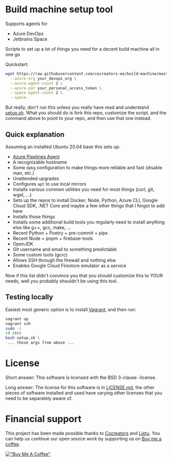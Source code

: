 # Build machine setup tool

Supports agents for

- Azure DevOps
- Jetbrains Space

Scripts to set up a lot of things you need for a decent build machine all in one go

Quickstart:

```bash
wget https://raw.githubusercontent.com/cocreators-ee/build-machine/master/setup.sh -O - | sudo bash -s -- \
  --azure-org your_devops_org \
  --azure-agent-count 2 \
  --azure-pat your_personal_access_token \
  --space-agent-count 2 \
  --space-
```

But really, don't run this unless you really have read and understand [setup.sh](./setup.sh). What you should do is fork
this repo, customize the script, and the command above to point to your repo, and then use that one instead.


## Quick explanation

Assuming an installed Ubuntu 20.04 base this sets up:

 - [Azure Pipelines Agent](https://github.com/microsoft/azure-pipelines-agent)
 - A recognizable hostname
 - Some `dpkg` configuration to make things more reliable and fast (disable man, etc.)
 - Unattended upgrades
 - Configures `apt` to use local mirrors
 - Installs various common utilities you need for most things (curl, git, wget, ...)
 - Sets up the repos to install Docker, Node, Python, Azure CLI, Google Cloud SDK, .NET Core and maybe a few other things that I forgot to add here
 - Installs those things
 - Installs some additional build tools you regularly need to install anything else like g++, gcc, make, ...
 - Recent Python + Poetry + pre-commit + pipx
 - Recent Node + pnpm + firebase-tools
 - OpenJDK
 - Git username and email to something predictable
 - Some custom tools (gcrc)
 - Allows SSH through the firewall and nothing else
 - Enables Google Cloud Firestore emulator as a service

Now if this list didn't convince you that you should customize this to YOUR needs, well you probably shouldn't be using this tool.


## Testing locally

Easiest most generic option is to install [Vagrant](https://www.vagrantup.com), and then run:

```bash
vagrant up
vagrant ssh
sudo -i
cd /src
bash setup.sh \
 ... those args from above ...
```


# License

Short answer: This software is licensed with the BSD 3-clause -license.

Long answer: The license for this software is in [LICENSE.md](./LICENSE.md), the other pieces of software installed and used have varying other licenses that you need to be separately aware of.


# Financial support

This project has been made possible thanks to [Cocreators](https://cocreators.ee) and [Lietu](https://lietu.net). You can help us continue our open source work by supporting us on [Buy me a coffee](https://www.buymeacoffee.com/cocreators).

[!["Buy Me A Coffee"](https://www.buymeacoffee.com/assets/img/custom_images/orange_img.png)](https://www.buymeacoffee.com/cocreators)
